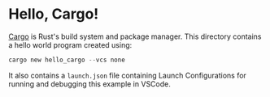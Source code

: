 # Hello, Cargo!

[Cargo](https://doc.rust-lang.org/cargo/) is Rust's build system and package manager. This directory contains a hello world program created using:

```Rust
cargo new hello_cargo --vcs none
```

It also contains a `launch.json` file containing Launch Configurations for running and debugging this example in VSCode.
